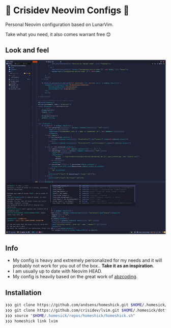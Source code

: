 # 🤟 Crisidev Neovim Configs 🤟

Personal Neovim configuration based on LunarVim.

Take what you need, it also comes warrant free 😊

## Look and feel

![Rust](rust.png)

## Info

* My config is heavy and extremely personalized for my needs and it will probably not work for
  you out of the box.. **Take it as an inspiration**.
* I am usually up to date with Neovim HEAD.
* My config is heavily based on the great work of [abzcoding](https://github.com/abzcoding/lvim).

## Installation

```sh
❯❯❯ git clone https://github.com/andsens/homeshick.git $HOME/.homesick/repos/homeshick
❯❯❯ git clone https://github.com/crisidev/lvim.git $HOME/.homesick/dotfiles
❯❯❯ source "$HOME/.homesick/repos/homeshick/homeshick.sh"
❯❯❯ homeshick link lvim
```
